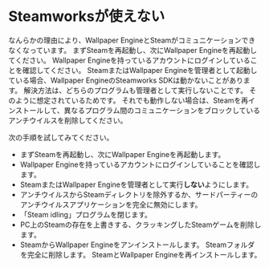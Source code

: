 # Steamworksが使えない

なんらかの理由により、Wallpaper EngineとSteamがコミュニケーションできなくなっています。 まずSteamを再起動し、次にWallpaper Engineを再起動してください。 Wallpaper Engineを持っているアカウントにログインしていることを確認してください。 SteamまたはWallpaper Engineを管理者として起動している場合、Wallpaper EngineのSteamworks SDKは動かないことがあります。 解決方法は、どちらのプログラムも管理者として実行しないことです。 そのように想定されているためです。 それでも動作しない場合は、Steamを再インストールして、異なるプログラム間のコミュニケーションをブロックしているアンチウイルスを削除してください。

次の手順を試してみてください。

* まずSteamを再起動し、次にWallpaper Engineを再起動します。
* Wallpaper Engineを持っているアカウントにログインしていることを確認します。
* SteamまたはWallpaper Engineを管理者として実行**しない**ようにします。
* アンチウイルスからSteamディレクトリを除外するか、サードパーティーのアンチウイルスアプリケーションを完全に無効にします。
* 「Steam idling」プログラムを閉じます。
* PC上のSteamの存在を上書きする、クラッキングしたSteamゲームを削除します。
* SteamからWallpaper Engineをアンインストールします。 Steamフォルダを完全に削除します。 SteamとWallpaper Engineを再インストールします。
